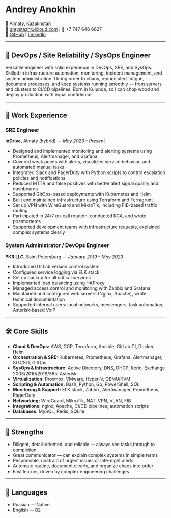 
# Andrey Anokhin

📍 Almaty, Kazakhstan  
📧 greystazh@icloud.com | 📱 +7 747 648 6627  
🔗 [GitHub](https://github.com/Mira-naiso/myRepo) | [LinkedIn](https://www.linkedin.com/in/andrey-anokhin-0222b8191/)

---

## 💼 DevOps / Site Reliability / SysOps Engineer

Versatile engineer with solid experience in DevOps, SRE, and SysOps. Skilled in infrastructure automation, monitoring, incident management, and system administration. I bring order to chaos, reduce alert fatigue, document processes, and keep systems running smoothly — from servers and clusters to CI/CD pipelines. Born in Kulunda, so I can chop wood and deploy production with equal confidence.

---

## 🧳 Work Experience

### SRE Engineer  
**inDrive**, Almaty (hybrid) — _May 2023 – Present_  
- Designed and implemented monitoring and alerting systems using Prometheus, Alertmanager, and Grafana  
- Covered weak points with alerts, visualized service behavior, and automated manual tasks  
- Integrated Slack and PagerDuty with Python scripts to control escalation policies and notifications  
- Reduced MTTR and false positives with better alert signal quality and dashboards  
- Supported GitOps-based deployments with Kubernetes and Helm  
- Built and maintained infrastructure using Terraform and Terragrunt  
- Set up VPN with WireGuard and MikroTik, including FIB-based traffic routing  
- Participated in 24/7 on-call rotation, conducted RCA, and wrote postmortems  
- Supported development teams with infrastructure requests, explained complex systems clearly

### System Administrator / DevOps Engineer  
**PKR LLC**, Saint Petersburg — _January 2019 – May 2023_  
- Introduced GitLab version control system  
- Configured service logging via ELK stack  
- Set up backup for all critical services  
- Implemented load balancing using HAProxy  
- Managed access control and monitoring with Zabbix and Grafana  
- Maintained and configured web servers (Nginx, Apache), wrote technical documentation  
- Supported internal users: local networks, messengers, task automation, Asterisk-based VoIP

---

## 🛠️ Core Skills

- **Cloud & DevOps:** AWS, GCP, Terraform, Ansible, GitLab CI, Docker, Helm  
- **Orchestration & SRE:** Kubernetes, Prometheus, Grafana, Alertmanager, SLO/SLI, GitOps  
- **SysOps & Infrastructure:** Active Directory, DNS, DHCP, Kerio, Exchange 2003/2010/2019/365, Asterisk  
- **Virtualization:** Proxmox, VMware, Hyper-V, QEMU/KVM  
- **Scripting & Automation:** Bash, Python, Go, PowerShell, SQL  
- **Monitoring & Support:** ELK stack, Zabbix, Alertmanager, Prometheus, PagerDuty  
- **Networking:** WireGuard, MikroTik, NAT, VPN, VLAN, FIB  
- **Integrations:** nginx, Apache, CI/CD pipelines, automation scripts  
- **Databases:** MySQL, Redis, SQLite  

---

## 💪 Strengths

- Diligent, detail-oriented, and reliable — always see tasks through to completion  
- Great communicator — can explain complex systems in simple terms  
- Responsible, unafraid of urgent issues or late-night alerts  
- Automate routine, document clearly, and organize chaos into order  
- Fast learner, driven by complex engineering challenges

---

## 💬 Languages

- Russian — Native  
- English — B2
